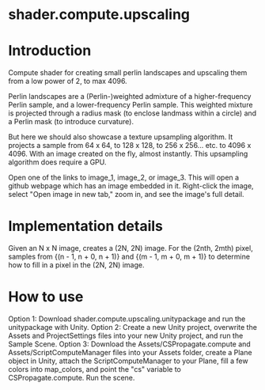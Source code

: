 # shader.compute.upscaling

# Introduction

Compute shader for creating small perlin landscapes and upscaling them from a low power of 2, to max 4096.

Perlin landscapes are a (Perlin-)weighted admixture of a higher-frequency Perlin sample, and a lower-frequency Perlin sample. This weighted mixture is projected through a radius mask (to enclose landmass within a circle) and a Perlin mask (to introduce curvature).

But here we should also showcase a texture upsampling algorithm. It projects a sample from 64 x 64, to 128 x 128, to 256 x 256... etc. to 4096 x 4096. With an image created on the fly, almost instantly. This upsampling algorithm does require a GPU.

Open one of the links to image_1, image_2, or image_3. This will open a github webpage which has an image embedded in it. Right-click the image, select "Open image in new tab," zoom in, and see the image's full detail.

# Implementation details

Given an N x N image, creates a (2N, 2N) image. For the (2nth, 2mth) pixel, samples from 
{(n - 1, n + 0, n + 1)} and 
{(m - 1, m + 0, m + 1)} to determine how to fill in a pixel in the (2N, 2N) image.

# How to use

Option 1: Download shader.compute.upscaling.unitypackage and run the unitypackage with Unity.
Option 2: Create a new Unity project, overwrite the Assets and ProjectSettings files into your new Unity project, and run the Sample Scene.
Option 3: Download the Assets/CSPropagate.compute and Assets/ScriptComputeManager files into your Assets folder, create a Plane object in Unity, attach the ScriptComputeManager to your Plane, fill a few colors into map_colors, and point the "cs" variable to CSPropagate.compute. Run the scene.
